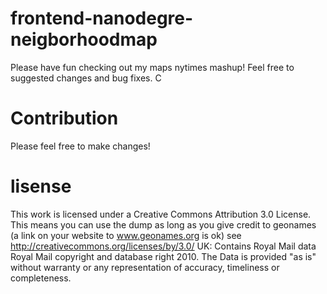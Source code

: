 # frontend-nanodegre-neigborhoodmap

Please have fun checking out my maps nytimes mashup!  Feel free to suggested changes and bug fixes. C

# Contribution
Please feel free to make changes!

# lisense

This work is licensed under a Creative Commons Attribution 3.0 License.
This means you can use the dump as long as you give credit to geonames (a link on your website to www.geonames.org is ok)
see http://creativecommons.org/licenses/by/3.0/
UK: Contains Royal Mail data Royal Mail copyright and database right 2010.
The Data is provided "as is" without warranty or any representation of accuracy, timeliness or completeness.


